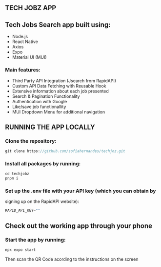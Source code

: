## TECH JOBZ APP
## Tech Jobs Search app built using:
- Node.js
- React Native
- Axios
- Expo
- Material UI (MUI)

### Main features:
- Third Party API Integration (Jsearch from RapidAPI)
- Custom API Data Fetching with Reusable Hook
- Extensive information about each job presented
- Search & Pagination Functionality
- Authentication with Google
- Like/save job functionallity
- MUI Dropdown Menu for additional navigation


## RUNNING THE APP LOCALLY
### Clone the repository:
```jsx
git clone https://github.com/sofiahernandes/techjoz.git
```

### Install all packages by running:
```jsx
cd techjobz
pnpm i
```

### Set up the .env file with your API key (which you can obtain by 
signing up on the RapidAPI website):
```jsx
RAPID_API_KEY=""
```

## Check out the working app through your phone
### Start the app by running:
```jsx
npx expo start
```
Then scan the QR Code acording to the instructions on the screen
